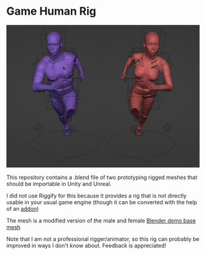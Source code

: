 # Game Human Rig

![showcase](showcase.png)

This repository contains a .blend file of two prototyping rigged meshes that should be importable in Unity and Unreal.

I did not use Riggify for this because it provides a rig that is not directly usable in your usual game engine (though it can be converted with the help of an [addon](https://github.com/pKrime/Expy-Kit))

The mesh is a modified version of the male and female [Blender demo base mesh](https://www.blender.org/download/demo-files/)

Note that I am not a professional rigger/animator, so this rig can probably be improved in ways I don't know about. Feedback is appreciated!
